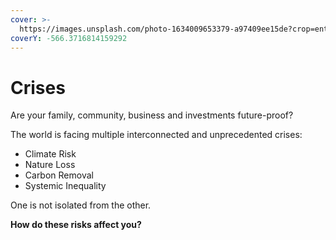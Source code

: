 ```yaml
---
cover: >-
  https://images.unsplash.com/photo-1634009653379-a97409ee15de?crop=entropy&cs=tinysrgb&fm=jpg&ixid=MnwxOTcwMjR8MHwxfHNlYXJjaHwzfHx3aWxkZmlyZXxlbnwwfHx8fDE2NjUxMTk2NDU&ixlib=rb-1.2.1&q=80
coverY: -566.3716814159292
---
```


# Crises

Are your family, community, business and investments future-proof?

The world is facing multiple interconnected and unprecedented crises:

* Climate Risk
* Nature Loss
* Carbon Removal
* Systemic Inequality

One is not isolated from the other. &#x20;

**How do these risks affect you?**
